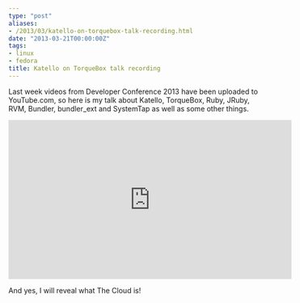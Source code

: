 ```yaml
---
type: "post"
aliases:
- /2013/03/katello-on-torquebox-talk-recording.html
date: "2013-03-21T00:00:00Z"
tags:
- linux
- fedora
title: Katello on TorqueBox talk recording
---
```


Last week videos from Developer Conference 2013 have been uploaded to
YouTube.com, so here is my talk about Katello, TorqueBox, Ruby, JRuby, RVM,
Bundler, bundler_ext and SystemTap as well as some other things.

<p><iframe width="560" height="315"
src="http://www.youtube.com/embed/xecVyZNGFps" frameborder="0"> </iframe></p>

And yes, I will reveal what The Cloud is!
